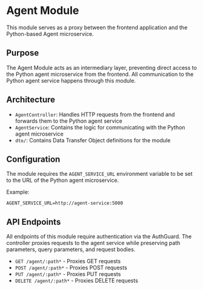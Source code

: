 # Agent Module

This module serves as a proxy between the frontend application and the Python-based Agent microservice. 

## Purpose

The Agent Module acts as an intermediary layer, preventing direct access to the Python agent microservice from the frontend. All communication to the Python agent service happens through this module.

## Architecture

- `AgentController`: Handles HTTP requests from the frontend and forwards them to the Python agent service
- `AgentService`: Contains the logic for communicating with the Python agent microservice
- `dto/`: Contains Data Transfer Object definitions for the module

## Configuration

The module requires the `AGENT_SERVICE_URL` environment variable to be set to the URL of the Python agent microservice.

Example:
```
AGENT_SERVICE_URL=http://agent-service:5000
```

## API Endpoints

All endpoints of this module require authentication via the AuthGuard. The controller proxies requests to the agent service while preserving path parameters, query parameters, and request bodies.

- `GET /agent/:path*` - Proxies GET requests
- `POST /agent/:path*` - Proxies POST requests
- `PUT /agent/:path*` - Proxies PUT requests
- `DELETE /agent/:path*` - Proxies DELETE requests

